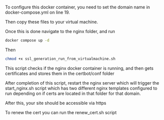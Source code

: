 To configure this docker container, you need to set the domain name in docker-compose.yml on line 19.

Then copy these files to your virtual machine.

Once this is done navigate to the nginx folder, and run 
```bash
docker compose up -d
```

Then 
```bash
chmod +x ssl_generation_run_from_virtualmachine.sh
```

This script checks if the nginx docker container is running, and then gets certificates and stores them in the certbot/conf folder

After completion of this script, restart the nginx server which will trigger the start_nginx.sh script which has two different nginx templates configured to run depending on if certs are located in that folder for that domain.

After this, your site should be accessible via https

To renew the cert you can run the renew_cert.sh script